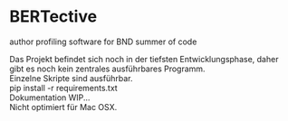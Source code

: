 # BERTective
author profiling software for BND summer of code

Das Projekt befindet sich noch in der tiefsten Entwicklungsphase, daher gibt es noch kein zentrales ausführbares Programm.  
Einzelne Skripte sind ausführbar.  
pip install -r requirements.txt  
Dokumentation WIP...  
Nicht optimiert für Mac OSX.
